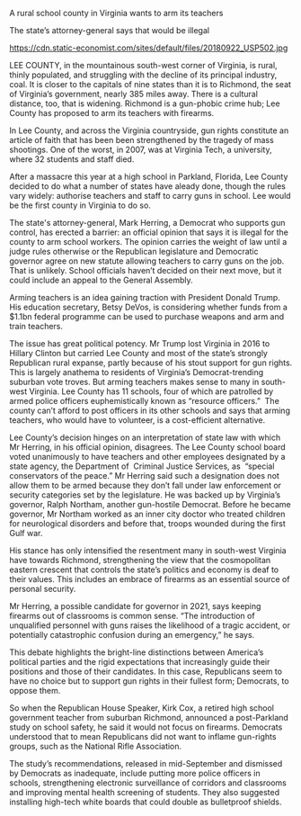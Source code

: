 A rural school county in Virginia wants to arm its teachers

The state’s attorney-general says that would be illegal

https://cdn.static-economist.com/sites/default/files/20180922_USP502.jpg

LEE COUNTY, in the mountainous south-west corner of Virginia, is rural, thinly populated, and struggling with the decline of its principal industry, coal. It is closer to the capitals of nine states than it is to Richmond, the seat of Virginia’s government, nearly 385 miles away. There is a cultural distance, too, that is widening. Richmond is a gun-phobic crime hub; Lee County has proposed to arm its teachers with firearms.

In Lee County, and across the Virginia countryside, gun rights constitute an article of faith that has been been strengthened by the tragedy of mass shootings. One of the worst, in 2007, was at Virginia Tech, a university, where 32 students and staff died.

After a massacre this year at a high school in Parkland, Florida, Lee County decided to do what a number of states have aleady done, though the rules vary widely: authorise teachers and staff to carry guns in school. Lee would be the first county in Virginia to do so.

The state's attorney-general, Mark Herring, a Democrat who supports gun control, has erected a barrier: an official opinion that says it is illegal for the county to arm school workers. The opinion carries the weight of law until a judge rules otherwise or the Republican legislature and Democratic governor agree on new statute allowing teachers to carry guns on the job. That is unlikely. School officials haven’t decided on their next move, but it could include an appeal to the General Assembly. 

Arming teachers is an idea gaining traction with President Donald Trump. His education secretary, Betsy DeVos, is considering whether funds from a $1.1bn federal programme can be used to purchase weapons and arm and train teachers.

The issue has great political potency. Mr Trump lost Virginia in 2016 to Hillary Clinton but carried Lee County and most of the state’s strongly Republican rural expanse, partly because of his stout support for gun rights. This is largely anathema to residents of Virginia’s Democrat-trending suburban vote troves. But arming teachers makes sense to many in south-west Virginia. Lee County has 11 schools, four of which are patrolled by armed police officers euphemistically known as “resource officers.”  The county can’t afford to post officers in its other schools and says that arming teachers, who would have to volunteer, is a cost-efficient alternative.

Lee County’s decision hinges on an interpretation of state law with which Mr Herring, in his official opinion, disagrees. The Lee County school board voted unanimously to have teachers and other employees designated by a state agency, the Department of  Criminal Justice Services, as  “special conservators of the peace.” Mr Herring said such a designation does not allow them to be armed because they don’t fall under law enforcement or security categories set by the legislature. He was backed up by Virginia’s governor, Ralph Northam, another gun-hostile Democrat. Before he became governor, Mr Northam worked as an inner city doctor who treated children for neurological disorders and before that, troops wounded during the first Gulf war.

His stance has only intensified the resentment many in south-west Virginia have towards Richmond, strengthening the view that the cosmopolitan eastern crescent that controls the state’s politics and economy is deaf to their values. This includes an embrace of firearms as an essential source of personal security.

Mr Herring, a possible candidate for governor in 2021, says keeping firearms out of classrooms is common sense. “The introduction of unqualified personnel with guns raises the likelihood of a tragic accident, or potentially catastrophic confusion during an emergency,” he says.

This debate highlights the bright-line distinctions between America’s political parties and the rigid expectations that increasingly guide their positions and those of their candidates. In this case, Republicans seem to have no choice but to support gun rights in their fullest form; Democrats, to oppose them.

So when the Republican House Speaker, Kirk Cox, a retired high school government teacher from suburban Richmond, announced a post-Parkland study on school safety, he said it would not focus on firearms. Democrats understood that to mean Republicans did not want to inflame gun-rights groups, such as the National Rifle Association.

The study’s recommendations, released in mid-September and dismissed by Democrats as inadequate, include putting more police officers in schools, strengthening electronic surveillance of corridors and classrooms and improving mental health screening of students. They also suggested installing high-tech white boards that could double as bulletproof shields.